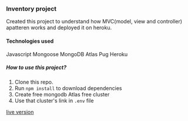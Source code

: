 ### Inventory project

Created this project to understand how MVC(model, view and controller) apatteren works and deployed it on heroku.

#### Technologies used

Javascript
Mongoose
MongoDB Atlas
Pug
Heroku

##### How to use this project?

1. Clone this repo.
2. Run `npm install` to download dependencies
3. Create free mongodb Atlas free cluster
4. Use that cluster's link in `.env` file

[live version](https://tree-inventory-project.herokuapp.com/)
